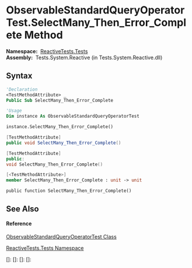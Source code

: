 # ObservableStandardQueryOperatorTest.SelectMany\_Then\_Error\_Complete Method

**Namespace:**  [ReactiveTests.Tests](ReactiveTests.Tests\ReactiveTests.Tests.md)  
**Assembly:**  Tests.System.Reactive (in Tests.System.Reactive.dll)

## Syntax

```vb
'Declaration
<TestMethodAttribute> _
Public Sub SelectMany_Then_Error_Complete
```

```vb
'Usage
Dim instance As ObservableStandardQueryOperatorTest

instance.SelectMany_Then_Error_Complete()
```

```csharp
[TestMethodAttribute]
public void SelectMany_Then_Error_Complete()
```

```c++
[TestMethodAttribute]
public:
void SelectMany_Then_Error_Complete()
```

```fsharp
[<TestMethodAttribute>]
member SelectMany_Then_Error_Complete : unit -> unit 
```

```jscript
public function SelectMany_Then_Error_Complete()
```

## See Also

#### Reference

[ObservableStandardQueryOperatorTest Class](ObservableStandardQueryOperatorTest\ObservableStandardQueryOperatorTest.md)

[ReactiveTests.Tests Namespace](ReactiveTests.Tests\ReactiveTests.Tests.md)

[]: 
[]: 
[]: 
[]: 